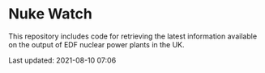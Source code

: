 # Nuke Watch

This repository includes code for retrieving the latest information available on the output of EDF nuclear power plants in the UK.

Last updated: 2021-08-10 07:06